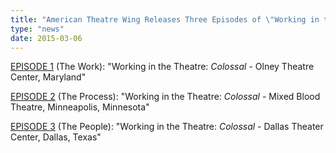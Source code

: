 ```yaml
---
title: "American Theatre Wing Releases Three Episodes of \"Working in the Theatre,\" Featuring the NNPN Rolling World Premiere of COLLOSAL"
type: "news"
date: 2015-03-06
---
```


<a href="http://americantheatrewing.org/videos/colossal-olney-md/" target="_blank" rel="nofollow">EPISODE 1</a> (The Work): "Working in the Theatre: *Colossal* - Olney Theatre Center, Maryland"

<a href="http://americantheatrewing.org/videos/colossal-minneapolis-mn/" target="_blank" rel="nofollow">EPISODE 2</a> (The Process): "Working in the Theatre: *Colossal* - Mixed Blood Theatre, Minneapolis, Minnesota"

<a href="http://americantheatrewing.org/videos/colossal-dallas/" target="_blank" rel="nofollow">EPISODE 3</a> (The People): "Working in the Theatre: *Colossal* - Dallas Theater Center, Dallas, Texas"
